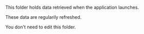 This folder holds data retrieved when the application launches.

These data are regularily refreshed.

You don't need to edit this folder.

